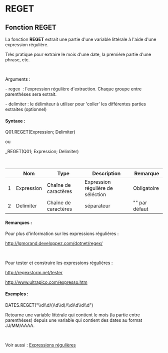 # REGET

## Fonction REGET

La fonction **REGET** extrait une partie d'une variable littérale à l'aide d'une expression régulière.

Très pratique pour extraire le mois d'une date, la première partie d'une phrase, etc.

&nbsp;

Arguments :

\- regex&nbsp; : l'expression régulière d'extraction. Chaque groupe entre parenthèses sera extrait.

\- delimiter : le délimiteur à utiliser pour 'coller' les différentes parties extraites (optionnel)

#### Syntaxe :&nbsp;

Q01.REGET(Expression; Delimiter)

ou

\_REGET(Q01; Expression; Delimiter)

&nbsp;

| &nbsp; | **Nom** |**Type**|**Description**|**Remarque** |
| --- | --- | --- | --- | --- |
| &#49; | Expression | Chaîne de caractères | Expression régulière de séléction | Obligatoire |
| &#50; | Delimiter | Chaîne de caractères | séparateur | "" par défaut |


#### Remarques :

Pour plus d'information sur les expressions régulières :

http://lgmorand.developpez.com/dotnet/regex/

&nbsp;

Pour tester et construire les expressions régulières :

http://regexstorm.net/tester

http://www.ultrapico.com/expresso.htm

#### Exemples :

DATES.REGET("\\\\d\\\\d/(\\\\d\\\\d)/\\\\d\\\\d\\\\d\\\\d")

Retourne une variable littérale qui contient le mois (la partie entre parenthèses) depuis une variable qui contient des dates au format JJ/MM/AAAA.

&nbsp;

Voir aussi : [Expressions régulières](<REGULAR\_EXPRESSIONS1.md>)